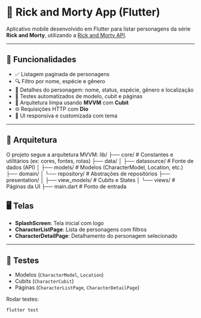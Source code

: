 # 🧪 Rick and Morty App (Flutter)

Aplicativo mobile desenvolvido em Flutter para listar personagens da série **Rick and Morty**, utilizando a [Rick and Morty API](https://rickandmortyapi.com/).

---

## 🚀 Funcionalidades

- ✅ Listagem paginada de personagens
- 🔍 Filtro por nome, espécie e gênero
- 📄 Detalhes do personagem: nome, status, espécie, gênero e localização
- 🧪 Testes automatizados de modelo, cubit e páginas
- 🧼 Arquitetura limpa usando **MVVM** com **Cubit**
- 🌐 Requisições HTTP com **Dio**
- 🎨 UI responsiva e customizada com tema

---

## 🧱 Arquitetura

O projeto segue a arquitetura MVVM:
lib/
├── core/ # Constantes e utilitários (ex: cores, fontes, rotas)
├── data/
│ ├── datasource/ # Fonte de dados (API)
│ ├── models/ # Modelos (CharacterModel, Location, etc.)
├── domain/
│ └── repository/ # Abstrações de repositórios
├── presentation/
│ ├── view_models/ # Cubits e States
│ └── views/ # Páginas da UI
├── main.dart # Ponto de entrada

## 🖥️ Telas

- **SplashScreen**: Tela inicial com logo
- **CharacterListPage**: Lista de personagens com filtros
- **CharacterDetailPage**: Detalhamento do personagem selecionado

---

## 🧪 Testes

- Modelos (`CharacterModel`, `Location`)
- Cubits (`CharacterCubit`)
- Páginas (`CharacterListPage`, `CharacterDetailPage`)

Rodar testes:

```bash
flutter test

